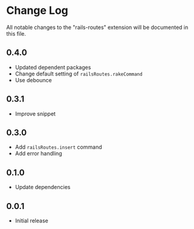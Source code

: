 # Change Log

All notable changes to the "rails-routes" extension will be documented in this file.

## 0.4.0

- Updated dependent packages
- Change default setting of `railsRoutes.rakeCommand`
- Use debounce

## 0.3.1

- Improve snippet

## 0.3.0

- Add `railsRoutes.insert` command
- Add error handling

## 0.1.0

- Update dependencies

## 0.0.1

- Initial release
